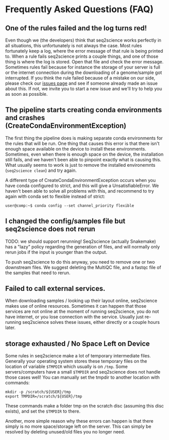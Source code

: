 # Frequently Asked Questions (FAQ)

## One of the rules failed and the log turns red!
Even though we (the developers) think that seq2science works perfectly in all situations, this unfortunately is not always the case. Most rules fortunately keep a log, where the error message of that rule is being printed to. When a rule fails seq2science prints a couple things, and one of those thing is where the log is stored. Open that file and check the error message. Sometimes rules fail because for instance the storage of your server is full or the internet connection during the downloading of a genome/sample got interrupted. If you think the rule failed because of a mistake on our side, please check our [issues page](https://github.com/vanheeringen-lab/seq2science/issues) and see if someone already made an issue about this. If not, we invite you to start a new issue and we'll try to help you as soon as possible.

## The pipeline starts creating conda environments and crashes (CreateCondaEnvironmentException)
The first thing the pipeline does is making separate conda environments for the rules that will be run. One thing that causes this error is that there isn't enough space available on the device to install these environments. Sometimes, even when there is enough space on the device, the installation still fails, and we haven't been able to pinpoint exactly what is causing this. What usually seems to work is just to remove the installed environemnts (`seq2science clean`) and try again. 

A different type of CreateCondaEnvironmentException occurs when you have conda configured to strict, and this will give a UnsatisfiableError. We haven't been able to solve all problems with this, and recommend to try again with conda set to flexible instead of strict:

```console
user@comp:~$ conda config --set channel_priority flexible
```

## I changed the config/samples file but seq2science does not rerun
TODO: we should support rerunning!
Seq2science (actually Snakemake) has a "lazy" policy regarding the generation of files, and will normally only rerun jobs if the input is younger than the output. 

To push seq2science to do this anyway, you need to remove one or two downstream files. We suggest deleting the MultiQC file, and a fastqc file of the samples that need to rerun.

## Failed to call external services.
When downloading samples / looking up their layout online, seq2science makes use of online resources. Sometimes it can happen that those services are not online at the moment of running seq2science, you do not have internet, or you lose connection with the service. Usually just re-running seq2science solves these issues, either directly or a couple hours later.

## storage exhausted / No Space Left on Device
Some rules in seq2science make a lot of temporary intermediate files. Generally your operating system stores these temporary files on the location of variable `$TMPDIR` which usually is on `/tmp`. Some servers/computers have a small `$TMPDIR` and seq2science does not handle those cases well! You can manually set the tmpdir to another location with commands:

```
mkdir -p /scratch/${USER}/tmp
export TMPDIR=/scratch/${USER}/tmp
```

These commands make a folder tmp on the scratch disc (assuming this disc exists), and set the `$TMPDIR` to there. 

Another, more simple reason why these errors can happen is that there simply is no more space/storage left on the server. This can simply be resolved by deleting unused/old files you no longer need.

